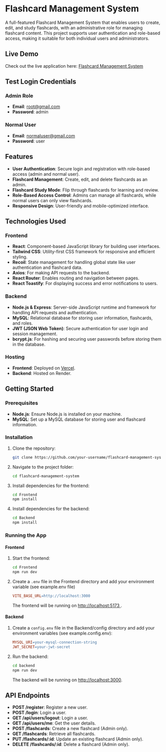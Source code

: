 # Flashcard Management System

A full-featured Flashcard Management System that enables users to create, edit, and study flashcards, with an administrative role for managing flashcard content. This project supports user authentication and role-based access, making it suitable for both individual users and administrators.

## Live Demo

Check out the live application here: [Flashcard Management System](https://flashcards-system.vercel.app)

## Test Login Credentials

### Admin Role
- **Email**: root@gmail.com
- **Password**: admin

### Normal User
- **Email**: normaluser@gmail.com
- **Password**: user

## Features

- **User Authentication**: Secure login and registration with role-based access (admin and normal user).
- **Flashcard Management**: Create, edit, and delete flashcards as an admin.
- **Flashcard Study Mode**: Flip through flashcards for learning and review.
- **Role-Based Access Control**: Admins can manage all flashcards, while normal users can only view flashcards.
- **Responsive Design**: User-friendly and mobile-optimized interface.

## Technologies Used

### Frontend

- **React**: Component-based JavaScript library for building user interfaces.
- **Tailwind CSS**: Utility-first CSS framework for responsive and efficient styling.
- **Recoil**: State management for handling global state like user authentication and flashcard data.
- **Axios**: For making API requests to the backend.
- **React Router**: Enables routing and navigation between pages.
- **React Toastify**: For displaying success and error notifications to users.

### Backend

- **Node.js & Express**: Server-side JavaScript runtime and framework for handling API requests and authentication.
- **MySQL**: Relational database for storing user information, flashcards, and roles.
- **JWT (JSON Web Token)**: Secure authentication for user login and session management.
- **bcrypt.js**: For hashing and securing user passwords before storing them in the database.

### Hosting

- **Frontend**: Deployed on [Vercel](https://vercel.com/).
- **Backend**: Hosted on Render.

## Getting Started

### Prerequisites

- **Node.js**: Ensure Node.js is installed on your machine.
- **MySQL**: Set up a MySQL database for storing user and flashcard information.

### Installation
1. Clone the repository:

    ```bash
    git clone https://github.com/your-username/flashcard-management-system.git
    ```

2. Navigate to the project folder:

    ```bash
    cd flashcard-management-system
    ```

3. Install dependencies for the frontend:

    ```bash
    cd Frontend
    npm install
    ```

4. Install dependencies for the backend:

    ```bash
    cd Backend
    npm install
    ```

### Running the App

#### Frontend

1. Start the frontend:

    ```bash
    cd Frontend
    npm run dev
    ```
2. Create a `.env` file in the Frontend directory and add your environment variable (see example.env file) 
    ```makefile
    VITE_BASE_URL=http://localhost:3000
    ```

   The frontend will be running on [http://localhost:5173
   ](http://localhost:5173).

#### Backend

1. Create a `config.env` file in the Backend/config directory and add your environment variables (see example.config.env):

    ```makefile
    MYSQL_URI=your-mysql-connection-string
    JWT_SECRET=your-jwt-secret
    ```

2. Run the backend:

    ```bash
    cd backend
    npm run dev
    ```

   The backend will be running on [http://localhost:3000](http://localhost:3000).

## API Endpoints

- **POST /register**: Register a new user.
- **POST /login**: Login a user.
- **GET /api/users/logout**: Login a user.
- **GET /api/users/me**: Get the user details.
- **POST /flashcards**: Create a new flashcard (Admin only).
- **GET /flashcards**: Retrieve all flashcards.
- **PUT /flashcards/:id**: Update an existing flashcard (Admin only).
- **DELETE /flashcards/:id**: Delete a flashcard (Admin only).

